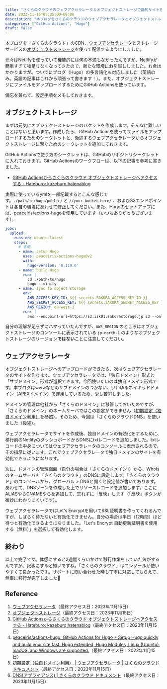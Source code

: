 ```yaml
---
title: "さくらのクラウドのウェブアクセラレータとオブジェクトストレージで静的サイトを配信する（HugoとGitHub Actionsを添えて）"
date: 2023-11-15T05:35:00+09:00
description: "本ブログをさくらのクラウドのウェブアクセラレータとオブジェクトストレージを使って配信するようにしました。また、静的サイトの生成にHugo、そのデプロイにGitHub Actionsを使っています。"
categories: ["GitHub Actions", "Hugo"]
draft: false
---
```


本ブログを「さくらのクラウド」のCDN、[ウェブアクセラレータ](https://www.sakura.ad.jp/services/cdn/)とストレージサービスの[オブジェクトストレージ](https://cloud.sakura.ad.jp/specification/object-storage/)を使って配信するようにしました。

元々はNetlifyを使っていて機能的には何の不満もなかったんですが、Netlifyが簡単すぎて物足りなくなってきたので、新たな環境にお引越ししました。お金はかかりますが。ついでにブログ（Hugo）の多言語化も対応しました（英語のみ。英語の記事はこれから頑張って書きます！）。また、オブジェクトストレージにファイルをアップロードするためにGitHub Actionsを使っています。

備忘を兼ねて、設定手順をメモしておきます。

## オブジェクトストレージ

まずは元気にオブジェクトストレージのバケットを作成します。そんなに難しいことはないと思います。作成したら、GitHub Actionsを使ってファイルをアップロードするためのシークレットと、後述するウェブアクセラレータからオブジェクトストレージに繋ぐためのシークレットを追加しておきます。

GitHub Actionsで使う方のシークレットは、GitHubのリポジトリシークレットに入れておきます。GitHub Actionsのワークフローは、以下の記事を参考に書きました。

- [GitHub Actionsからさくらのクラウド オブジェクトストレージへアクセスする - Hateburo: kazeburo hatenablog](https://kazeburo.hatenablog.com/entry/2021/02/15/095632)

実際に使っているymlを一部記載するとこんな感じです。`./path/to/hugo/public/` と `//your-bucket-here/` 、およびS3エンドポイントは各自の環境にあわせて修正してください。また、Hugoのセットアップには、[peaceiris/actions-hugo](https://github.com/peaceiris/actions-hugo)を使用しています（いつもありがとうございます）。

```yml
jobs:
  upload:
    runs-on: ubuntu-latest
    steps:
      # 省略
      - name: setup Hugo
        uses: peaceiris/actions-hugo@v2
        with:
          hugo-version: '0.119.0'
      - name: build Hugo
        run: |
          cd ./path/to/hugo
          hugo --minify
      - name: sync to object storage
        env:
          AWS_ACCESS_KEY_ID: ${{ secrets.SAKURA_ACCESS_KEY_ID }}
          AWS_SECRET_ACCESS_KEY: ${{ secrets.SAKURA_SECRET_ACCESS_KEY }}
          AWS_REGION: eu-west-1
        run: |
          aws --endpoint-url=https://s3.isk01.sakurastorage.jp s3 --only-show-errors --delete sync ./path/to/hugo/public/ s3://your-bucket-here/
```

自分の理解が足らずにハマっていたんですが、`AWS_REGION` のところはオブジェクトストレージのコンソールに表示されている `jp-north-1` のようなオブジェクトストレージのリージョン**ではない**ことに注意してください。

## ウェブアクセラレータ

オブジェクトストレージへのアップロードができたら、次はウェブアクセラレータのサイトを作ります。ウェブアクセラレータでは、「独自ドメイン」形式と「サブドメイン」形式が選択できます。今回使いたいのは独自ドメイン形式です。本ブログはwwwなどのサブドメインのつかない、いわゆるネイキッドドメイン（APEXドメイン）で運用しているため、少し苦労しました。

ドメインの管理は他社から「さくらのドメイン」に移管しておいたのですが、「さくらのドメイン」のネームサーバではこの設定ができません（[初期設定（独自ドメイン利用）](https://manual.sakura.ad.jp/cloud/webaccel/manual/settings-domain.html)を参照）。そのため、今回は「さくらのクラウドDNS」を使いました（後述）。

ウェブアクセラレータでサイトを作成後、独自ドメインの有効化をするために、移行前のNetlifyのダッシュボードからDNSにtxtレコードを追加しました。txtレコードの中身についてはウェブアクセラレータのコンソールに表示されるので、その指示に従います。これでウェブアクセラレータで独自ドメインのサイトを有効化できるようになります。

次に、ドメインの管理画面（自分の場合は「さくらのドメイン」）から、Whoisのネームサーバを「さくらのクラウド」のDNSに設定します。「さくらのクラウド」のコンソールから、グローバル > DNSと開くと設定値が書いてあります。あわせて、DNSゾーンを作成した上でリソースレコードを追加します。ここにALIASやらCNAMEやらを追加して、忘れずに「反映」します（「反映」ボタンが微妙にわかりにくいです）。

ウェブアクセラレータではLet's Encryptを用いてSSL証明書を作ってくれるんですが、しばらく待たないと有効化できません。自分の場合は半日（12時間）ほど待つと有効化できるようになりました。「Let's Encrypt 自動更新証明書を使用する（無料）」を選択して有効化します。

## 終わり

以上で完了です。体感にすると2週間くらいかけて移行作業をしていた気がするんですが、記事にすると短いですね。「さくらのクラウド」はコンソールが使いやすくて良かったです。サポートに問い合わせた時も丁寧に対応してもらえて、無事に移行が完了しました🎉

## Reference

1. [ウェブアクセラレータ](https://www.sakura.ad.jp/services/cdn/)（最終アクセス日：2023年11月15日）
1. [オブジェクトストレージ](https://cloud.sakura.ad.jp/specification/object-storage/)（最終アクセス日：2023年11月15日）
1. [GitHub Actionsからさくらのクラウド オブジェクトストレージへアクセスする - Hateburo: kazeburo hatenablog](https://kazeburo.hatenablog.com/entry/2021/02/15/095632)（最終アクセス日：2023年11月15日）
1. [peaceiris/actions-hugo: GitHub Actions for Hugo ⚡️ Setup Hugo quickly and build your site fast. Hugo extended, Hugo Modules, Linux (Ubuntu), macOS, and Windows are supported.](https://github.com/peaceiris/actions-hugo)（最終アクセス日：2023年11月15日）
1. [初期設定（独自ドメイン利用） | ウェブアクセラレータ | さくらのクラウド ドキュメント](https://manual.sakura.ad.jp/cloud/webaccel/manual/settings-domain.html)（最終アクセス日：2023年11月15日）
1. [DNS(アプライアンス) | さくらのクラウド ドキュメント](https://manual.sakura.ad.jp/cloud/appliance/dns/index.html)（最終アクセス日：2023年11月15日）
